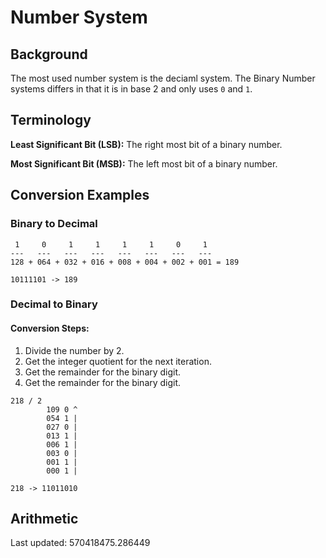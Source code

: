 # Number System

## Background
The most used number system is the deciaml system. The Binary Number systems differs in that
it is in base 2 and only uses `0` and `1`.

## Terminology
**Least Significant Bit (LSB):** The right most bit of a binary number.

**Most Significant Bit (MSB):** The left most bit of a binary number.

## Conversion Examples

### Binary to Decimal

```text
 1     0     1     1     1     1     0     1
---   ---   ---   ---   ---   ---   ---   ---
128 + 064 + 032 + 016 + 008 + 004 + 002 + 001 = 189

10111101 -> 189
```
### Decimal to Binary

#### Conversion Steps:
1. Divide the number by 2.
2. Get the integer quotient for the next iteration.
3. Get the remainder for the binary digit.
4. Get the remainder for the binary digit.

```text
218 / 2
        109 0 ^
        054 1 |
        027 0 |
        013 1 |
        006 1 |
        003 0 |
        001 1 |
        000 1 |

218 -> 11011010

```


## Arithmetic


Last updated: 570418475.286449